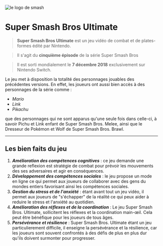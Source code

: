 ![le logo de smash](https://assets.nintendo.com/image/upload/c_fill,w_1200/q_auto:best/f_auto/dpr_2.0/ncom/software/switch/70010000012332/ac4d1fc9824876ce756406f0525d50c57ded4b2a666f6dfe40a6ac5c3563fad9)
# Super Smash Bros Ultimate
> **Super Smash Bros Ultimate** est un jeu vidéo de combat et de plates-formes édité par Nintendo.

>  Il s'agit du **cinquième épisode** de la série Super Smash Bros

> Il est sorti mondialement le **7 décembre 2018** exclusivement sur Nintendo Switch.

Le jeu met à disposition la totalité des personnages jouables des précédentes versions. En effet, les joueurs ont aussi bien accès à des personnages de la série comme : 
* _Mario_
* _Link_
* _Pikachu_

que des personnages qui ne sont apparus qu'une seule fois dans celle-ci, à savoir Pichu et Link enfant de Super Smash Bros. Melee, ainsi que le Dresseur de Pokémon et Wolf de Super Smash Bros. Brawl. 
___
## Les bien faits du jeu 
1. **_Amélioration des compétences cognitives_** : ce jeu demande une grande reflexion est stratégie de combat pour prévoir les mouvements des ses adversaires et agir en conséquences.
2. **_Développement des compétences sociales_** : le jeu propose un mode en ligne ce qui permet aux joueurs de collaborer avec des gens du mondes entiers favorisant ainsi les compétences sociales.
3. **_Gestion du stress et de l'anxiété_** : étant avant tout un jeu vidéo, il permet aux joueurs de "s'échapper" de la réalité ce qui peux aider à reduire le stress et l'anxiété au quotidien.
4. **_Amélioration des réflexes et de la coordination_** : Le jeu Super Smash Bros. Ultimate, sollicitent les réflexes et la coordination main-œil. Cela peut être bénéfique pour les joueurs de tous âges.
5. **_Persévérance et résilience_** : Super Smash Bros. Ultimate étant un jeu particulierement difficile,  il enseigne la persévérance et la résilience, car les joueurs sont souvent confrontés à des défis de plus en plus dur qu'ils doivent surmonter pour progresser.
